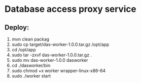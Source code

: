 # Database access proxy service
## Deploy:
1. mvn clean packag
2. sudo cp target/das-worker-1.0.0.tar.gz /opt/app
3. cd /opt/app
4. sudo tar -zxvf das-worker-1.0.0.tar.gz .
5. sudo mv das-worker-1.0.0 dasworker
6. cd ./dasworker/bin
7. sudo chmod +x worker wrapper-linux-x86-64
8. sudo ./worker start 
